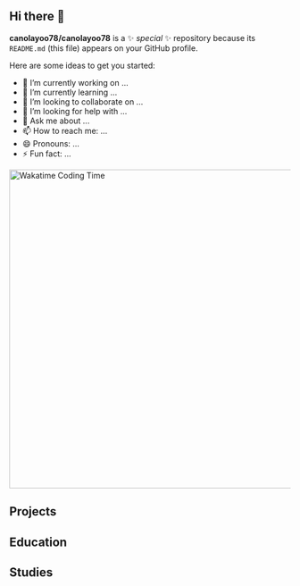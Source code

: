 ## Hi there 👋

**canolayoo78/canolayoo78** is a ✨ _special_ ✨ repository because its `README.md` (this file) appears on your GitHub profile.

Here are some ideas to get you started:

- 🔭 I’m currently working on ...
- 🌱 I’m currently learning ...
- 👯 I’m looking to collaborate on ...
- 🤔 I’m looking for help with ...
- 💬 Ask me about ...
- 📫 How to reach me: ...
- 😄 Pronouns: ...
- ⚡ Fun fact: ...

<img src="https://github-readme-stats.vercel.app/api/wakatime?username=canolayoo78&layout=compact&theme=tokyonight&hide_border=true" alt="Wakatime Coding Time" width="571px" />

## Projects

## Education

## Studies

